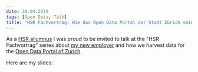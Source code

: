 ```yaml
---
date: 30.04.2019
tags: [Open Data, Talk]
title: "HSR Fachvortrag: Wie das Open Data Portal der Stadt Zürich seine Daten erntet"
---
```


As a [HSR allumnus](https://www.hsr.ch/) I was proud to be invited to talk at the "HSR Fachvortrag" series about [my new employer](https://www.stadt-zuerich.ch/opendata) and how we harvest data for the [Open Data Portal of Zurich](https://data.stadt-zuerich.ch).

Here are my slides:

<script async class="speakerdeck-embed" data-id="f87eef9973b144d1a679e3b6891cb30b" data-ratio="1.33333333333333" src="//speakerdeck.com/assets/embed.js"></script>
